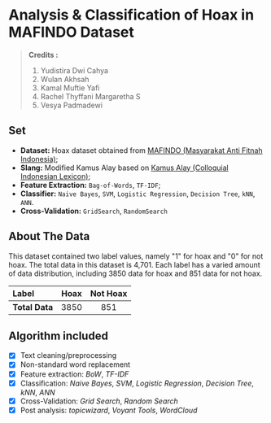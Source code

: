 # Analysis & Classification of Hoax in MAFINDO Dataset

> **Credits :**
> 1. Yudistira Dwi Cahya
> 2. Wulan Akhsah
> 3. Kamal Muftie Yafi
> 4. Rachel Thyffani Margaretha S
> 5. Vesya Padmadewi

## Set
- **Dataset:** Hoax dataset obtained from [MAFINDO (Masyarakat Anti Fitnah Indonesia)](https://raw.githubusercontent.com/taudataanalytics/taudata-Academy/master/data/Data-Hoax-Mafindo.csv);
- **Slang:** Modified Kamus Alay based on [Kamus Alay (Colloquial Indonesian Lexicon)](https://github.com/nasalsabila/kamus-alay);
- **Feature Extraction:** `Bag-of-Words`, `TF-IDF`;
- **Classifier:** `Naive Bayes`, `SVM`, `Logistic Regression`, `Decision Tree`, `kNN`, `ANN`.
- **Cross-Validation:** `GridSearch`, `RandomSearch`

## About The Data
This dataset contained two label values, namely "1" for hoax and "0" for not hoax. The total data in this dataset is 4,701. Each label has a varied amount of data distribution, including 3850 data for hoax and 851 data for not hoax.

| **Label**      | Hoax |  Not Hoax   |
| :------------- | :--: | :---------: |
| **Total Data** | 3850 |     851     |

## Algorithm included
- [x] Text cleaning/preprocessing
- [x] Non-standard word replacement
- [x] Feature extraction: *BoW*, *TF-IDF*
- [x] Classification: *Naive Bayes*, *SVM*, *Logistic Regression*, *Decision Tree*, *kNN*, *ANN*
- [x] Cross-Validation: *Grid Search*, *Random Search*
- [x] Post analysis: *topicwizard*, *Voyant Tools*, *WordCloud*
